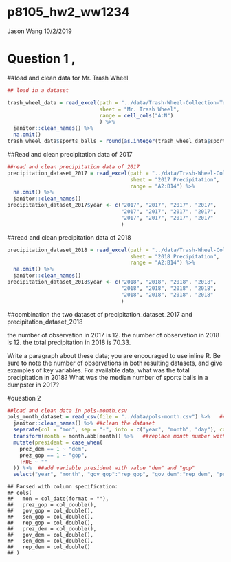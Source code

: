 p8105\_hw2\_ww1234
================
Jason Wang
10/2/2019

# Question 1 ,

\#\#load and clean data for Mr. Trash Wheel

``` r
## load in a dataset

trash_wheel_data = read_excel(path = "../data/Trash-Wheel-Collection-Totals-8-6-19.xlsx", 
                              sheet = "Mr. Trash Wheel",
                              range = cell_cols("A:N")
                              ) %>% 
  janitor::clean_names() %>% 
  na.omit() 
trash_wheel_data$sports_balls = round(as.integer(trash_wheel_data$sports_balls), digits = 0)
```

\#\#Read and clean precipitation data of 2017

``` r
##read and clean precipitation data of 2017
precipitation_dataset_2017 = read_excel(path = "../data/Trash-Wheel-Collection-Totals-8-6-19.xlsx",
                                        sheet = "2017 Precipitation",
                                        range = "A2:B14") %>% 
  na.omit() %>% 
  janitor::clean_names() 
precipitation_dataset_2017$year <- c("2017", "2017", "2017", "2017",
                                     "2017", "2017", "2017", "2017",
                                     "2017", "2017", "2017", "2017"
                                     )
```

\#\#read and clean precipitation data of
2018

``` r
precipitation_dataset_2018 = read_excel(path = "../data/Trash-Wheel-Collection-Totals-8-6-19.xlsx",
                                        sheet = "2018 Precipitation",
                                        range = "A2:B14") %>% 
  na.omit() %>% 
  janitor::clean_names() 
precipitation_dataset_2018$year <- c("2018", "2018", "2018", "2018",
                                     "2018", "2018", "2018", "2018",
                                     "2018", "2018", "2018", "2018"
                                     )
```

\#\#combination the two dataset of precipitation\_dataset\_2017 and
precipitation\_dataset\_2018

the number of observation in 2017 is 12. the number of observation in
2018 is 12. the total precipitation in 2018 is 70.33.

Write a paragraph about these data; you are encouraged to use inline R.
Be sure to note the number of observations in both resulting datasets,
and give examples of key variables. For available data, what was the
total precipitation in 2018? What was the median number of sports balls
in a dumpster in 2017?

\#question 2

``` r
##load and clean data in pols-month.csv
pols_month_dataset = read_csv(file = "../data/pols-month.csv") %>%   ##load pols-month.csv
  janitor::clean_names() %>% ##clean the dataset
  separate(col = "mon", sep = "-", into = c("year", "month", "day"), convert = type.convert("month", "year", "day" , numerals = c("allow.loss"))) %>%  ##separate to year, month, day, and transfer month format "01" "02"... to "1", "2)
  transform(month = month.abb[month]) %>%   ##replace month number with month name
  mutate(president = case_when(
    prez_dem == 1 ~ "dem",
    prez_gop == 1 ~ "gop",
    TRUE ~ ""
  )) %>%  ##add variable president with value "dem" and "gop"
  select("year", "month", "gov_gop":"rep_gop", "gov_dem":"rep_dem", "president") ##remove prez_gop, prez_dem and day variable
```

    ## Parsed with column specification:
    ## cols(
    ##   mon = col_date(format = ""),
    ##   prez_gop = col_double(),
    ##   gov_gop = col_double(),
    ##   sen_gop = col_double(),
    ##   rep_gop = col_double(),
    ##   prez_dem = col_double(),
    ##   gov_dem = col_double(),
    ##   sen_dem = col_double(),
    ##   rep_dem = col_double()
    ## )
